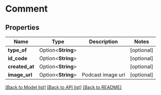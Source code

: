 # Comment

## Properties

Name | Type | Description | Notes
------------ | ------------- | ------------- | -------------
**type_of** | Option<**String**> |  | [optional]
**id_code** | Option<**String**> |  | [optional]
**created_at** | Option<**String**> |  | [optional]
**image_url** | Option<**String**> | Podcast image url | [optional]

[[Back to Model list]](../README.md#documentation-for-models) [[Back to API list]](../README.md#documentation-for-api-endpoints) [[Back to README]](../README.md)


